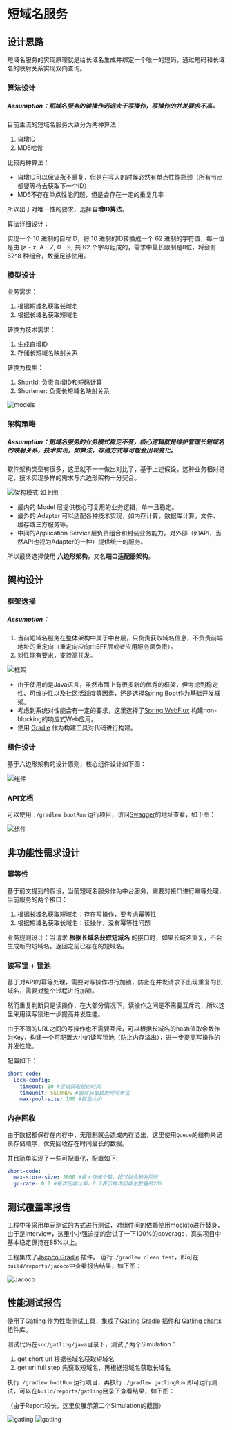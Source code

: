 # 短域名服务

## 设计思路

短域名服务的实现原理就是给长域名生成并绑定一个唯一的短码，通过短码和长域名的映射关系实现双向查询。

### 算法设计

##### Assumption：短域名服务的读操作远远大于写操作，写操作的并发要求不高。

目前主流的短域名服务大致分为两种算法：

1. 自增ID
2. MD5哈希

比较两种算法：

* 自增ID可以保证永不重复，但是在写入的时候必然有单点性能瓶颈（所有节点都要等待去获取下一个ID）
* MD5不存在单点性能问题，但是会存在一定的重复几率

所以出于对唯一性的要求，选择**自增ID算法**。

算法详细设计：

实现一个 10 进制的自增ID，将 10 进制的ID转换成一个 62 进制的字符值，每一位是由 [a - z, A - Z, 0 - 9] 共 62 个字母组成的，需求中最长限制是8位，将会有 62^8 种组合，数量足够使用。

### 模型设计

业务需求：

1. 根据短域名获取长域名
2. 根据长域名获取短域名


转换为技术需求：

1. 生成自增ID
2. 存储长短域名映射关系

转换为模型：

1. ShortId: 负责自增ID和短码计算
2. Shortener: 负责长短域名映射关系

![models](./imgs/models.jpg)

### 架构策略

##### Assumption：短域名服务的业务模式稳定不变，核心逻辑就是维护管理长短域名的映射关系，技术实现，如算法，存储方式等可能会出现变化。

软件架构类型有很多，这里就不一一做出对比了，基于上述假设，这种业务相对稳定，技术实现多样的需求与六边形架构十分契合。

![架构模式](./imgs/六边形架构.jpg)
如上图：

* 最内的 Model 层提供核心可复用的业务逻辑，单一且稳定。
* 最外的 Adapter 可以适配各种技术实现，如内存计算，数据库计算，文件、缓存或三方服务等。
* 中间的Application Service层负责组合和封装业务能力，对外部（如API，当然API也视为Adapter的一种）提供统一的服务。

所以最终选择使用 **六边形架构**，又名**端口适配器架构**。

## 架构设计
### 框架选择
##### Assumption：
1. 当前短域名服务在整体架构中属于中台层，只负责获取域名信息，不负责前端地址的重定向（重定向应向由BFF层或者应用服务层负责）。
2. 对性能有要求，支持高并发。

![框架](./imgs/SpringWebFlux.jpg)

* 由于使用的是Java语言，虽然市面上有很多新的优秀的框架，但考虑到稳定性、可维护性以及社区活跃度等因素，还是选择Spring Boot作为基础开发框架。
* 考虑到系统对性能会有一定的要求，这里选择了[Spring WebFlux](https://docs.spring.io/spring-framework/docs/current/reference/html/web-reactive.html) 构建non-blocking的响应式Web应用。
* 使用 [Gradle](https://gradle.org/) 作为构建工具对代码进行构建。

### 组件设计
基于六边形架构的设计原则，核心组件设计如下图：

![组件](./imgs/components.jpg)

### API文档
可以使用 `./gradlew bootRun` 运行项目，访问[Swagger](http://localhost:8080/swagger-ui.html)的地址查看，如下图：

![组件](./imgs/swagger.png)


## 非功能性需求设计
### 幂等性
基于前文提到的假设，当前短域名服务作为中台服务，需要对接口进行幂等处理，当前服务的两个接口：

1. 根据长域名获取短域名：存在写操作，要考虑幂等性
2. 根据短域名获取长域名：读操作，没有幂等性问题

业务规则设计：当请求 **根据长域名获取短域名** 的接口时，如果长域名重复，不会生成新的短域名，返回之前已存在的短域名。

### 读写锁 + 锁池
基于对API的幂等处理，需要对写操作进行加锁，防止在并发请求下出现重复的长域名，需要对整个过程进行加锁。

然而重复判断只是读操作，在大部分情况下，读操作之间是不需要互斥的，所以这里采用读写锁进一步提高并发性能。

由于不同的URL之间的写操作也不需要互斥，可以根据长域名的hash值取余数作为Key，构建一个可配置大小的读写锁池（防止内存溢出），进一步提高写操作的并发性能。

配置如下：

```yaml
short-code:
  lock-config:
    timeout: 10 #尝试获取锁的时间
    timeunit: SECONDS #尝试获取锁的时间单位
    max-pool-size: 100 #锁池大小
```

### 内存回收
由于数据都保存在内存中，无限制就会造成内存溢出，这里使用`Queue`的结构来记录存储顺序，优先回收存在时间最长的数据。

并且简单实现了一些可配置化，配置如下:

```yaml
short-code:
  max-store-size: 2000 #最大存储个数，超过就会触发回收
  gc-rate: 0.2 #每次回收比率，0.2表示每次回收总数量的20%
```

## 测试覆盖率报告
工程中多采用单元测试的方式进行测试，对组件间的依赖使用mockito进行替身，由于是interview，这里小小强迫症的尝试了一下100%的coverage，真实项目中基本稳定保持在85%以上。

工程集成了[Jacoco Gradle](https://docs.gradle.org/current/userguide/jacoco_plugin.html) 插件。
运行`./gradlew clean test`，即可在`build/reports/jacoco`中查看报告结果，如下图：

![Jacoco](./imgs/jacoco.jpg)


## 性能测试报告
使用了[Gatling](https://gatling.io/docs/gatling/) 作为性能测试工具，集成了[Gatling Gradle](https://gatling.io/docs/gatling/reference/current/extensions/gradle_plugin/) 插件和 [Gatling charts](https://mvnrepository.com/artifact/io.gatling.highcharts/gatling-charts-highcharts) 组件库。

测试代码在`src/gatling/java`目录下，测试了两个Simulation：

1. get short url 根据长域名获取短域名
2. get url full step 先获取短域名，再根据短域名获取长域名

执行`./gradlew bootRun` 运行项目，再执行 `./gradlew gatlingRun` 即可运行测试，可以在`build/reports/gatling`目录下查看结果，如下图：

（由于Report较长，这里仅展示第二个Simulation的截图）

![gatling](./imgs/gatling2.png)
![gatling](./imgs/gatling1.png)
